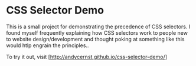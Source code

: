 # CSS Selector Demo

This is a small project for demonstrating the precedence of CSS selectors. I found myself frequently explaining how CSS selectors work to people new to website design/development and thought poking at something like this would htlp engrain the principles..

To try it out, visit [http://andycernst.github.io/css-selector-demo/]
